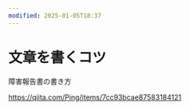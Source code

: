 ```yaml
---
modified: 2025-01-05T18:37
---
```

# 文章を書くコツ

障害報告書の書き方

https://qiita.com/Ping/items/7cc93bcae87583184121